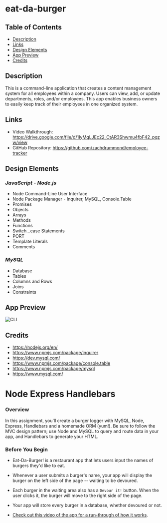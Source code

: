 # eat-da-burger

## Table of Contents
* [Description](#Description)
* [Links](#Links)
* [Design Elements](#Design-Elements)
* [App Preview](#App-Preview)
* [Credits](#Credits)

## Description
This is a command-line application that creates a content management system for all employees within a company. Users can view, add, or update departments, roles, and/or employees. This app enables business owners to easily keep track of their employees in one organized system.



## Links
* Video Walkthrough: https://drive.google.com/file/d/1IyMqLJEc22_CtAR3Shwmu4fbF42_pqzw/view
* GitHub Repository: https://github.com/zachdrummond/employee-tracker

## Design Elements
### *JavaScript - Node.js*
* Node Command-Line User Interface
* Node Package Manager - Inquirer, MySQL, Console.Table
* Promises
* Objects
* Arrays
* Methods
* Functions
* Switch...case Statements
* PORT
* Template Literals
* Comments

### *MySQL*
* Database
* Tables
* Columns and Rows
* Joins
* Constraints

## App Preview
![CLI](./assets/images/employee-tracker.png)

## Credits
* https://nodejs.org/en/
* https://www.npmjs.com/package/inquirer
* https://dev.mysql.com/
* https://www.npmjs.com/package/console.table
* https://www.npmjs.com/package/mysql
* https://www.mysql.com/



# Node Express Handlebars

### Overview

In this assignment, you'll create a burger logger with MySQL, Node, Express, Handlebars and a homemade ORM (yum!). Be sure to follow the MVC design pattern; use Node and MySQL to query and route data in your app, and Handlebars to generate your HTML.

### Before You Begin

* Eat-Da-Burger! is a restaurant app that lets users input the names of burgers they'd like to eat.

* Whenever a user submits a burger's name, your app will display the burger on the left side of the page -- waiting to be devoured.

* Each burger in the waiting area also has a `Devour it!` button. When the user clicks it, the burger will move to the right side of the page.

* Your app will store every burger in a database, whether devoured or not.

* [Check out this video of the app for a run-through of how it works](https://youtu.be/msvdn95x9OM).
